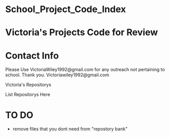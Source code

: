 # School_Project_Code_Index
# Victoria's Projects Code for Review
<h1>Contact Info</h1>
Please Use VictoriaWiley1992@gmail.com for any outreach not pertaining to school. Thank you. Victoriawiley1992@gmail.com 
<br>
<p>Victoria's Repositorys</p>
<p>List Repositorys Here</p>

<h1>TO DO</h1>
<ul> 
<li>remove files that you dont need from "repostory bank"</li>
</ul>